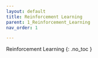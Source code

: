```yaml
---
layout: default
title: Reinforcement Learning
parent: 1_Reinforcement_Learning
nav_order: 1

---
```


 Reinforcement Learning
{: .no_toc }


